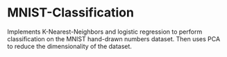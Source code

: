 # MNIST-Classification
Implements K-Nearest-Neighbors and logistic regression to perform classification on the MNIST hand-drawn numbers dataset. Then uses PCA to reduce the dimensionality of the dataset.
